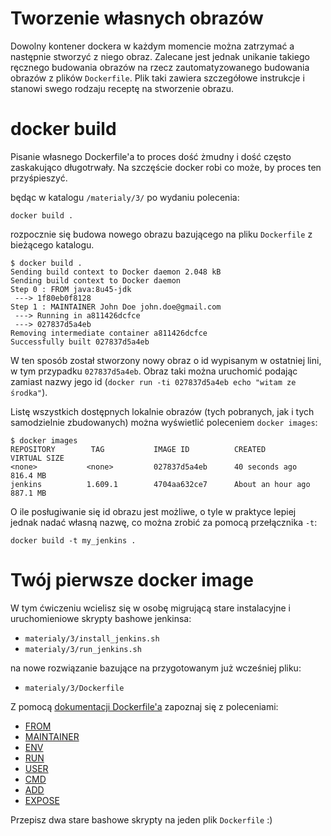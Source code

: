# Tworzenie własnych obrazów

Dowolny kontener dockera w każdym momencie można zatrzymać a następnie stworzyć z niego obraz. Zalecane jest jednak unikanie takiego ręcznego budowania obrazów na rzecz zautomatyzowanego budowania obrazów z plików `Dockerfile`. Plik taki zawiera szczegółowe instrukcje i stanowi swego rodzaju receptę na stworzenie obrazu.

# docker build

Pisanie własnego Dockerfile'a to proces dość żmudny i dość często zaskakująco długotrwały. Na szczęście docker robi co może, by proces ten przyśpieszyć.

będąc w katalogu `/materialy/3/` po  wydaniu polecenia:

`docker build .`

rozpocznie się budowa nowego obrazu bazującego na pliku `Dockerfile` z bieżącego katalogu.

    $ docker build .
    Sending build context to Docker daemon 2.048 kB
    Sending build context to Docker daemon 
    Step 0 : FROM java:8u45-jdk
     ---> 1f80eb0f8128
    Step 1 : MAINTAINER John Doe john.doe@gmail.com
     ---> Running in a811426dcfce
     ---> 027837d5a4eb
    Removing intermediate container a811426dcfce
    Successfully built 027837d5a4eb

W ten sposób został stworzony nowy obraz o id wypisanym w ostatniej lini, w tym przypadku `027837d5a4eb`. Obraz taki można uruchomić podając zamiast nazwy jego id (`docker run -ti 027837d5a4eb echo "witam ze środka"`). 

Listę wszystkich dostępnych lokalnie obrazów (tych pobranych, jak i tych samodzielnie zbudowanych) można wyświetlić poleceniem `docker images`:

    $ docker images
    REPOSITORY        TAG           IMAGE ID          CREATED             VIRTUAL SIZE
    <none>           <none>         027837d5a4eb      40 seconds ago      816.4 MB
    jenkins          1.609.1        4704aa632ce7      About an hour ago   887.1 MB


O ile posługiwanie się id obrazu jest możliwe, o tyle w praktyce lepiej jednak nadać własną nazwę, co można zrobić za pomocą przełącznika `-t`:

`docker build -t my_jenkins .`

# Twój pierwsze docker image

W tym ćwiczeniu wcielisz się w osobę migrującą stare instalacyjne i uruchomieniowe skrypty bashowe jenkinsa:

* `materialy/3/install_jenkins.sh`
* `materialy/3/run_jenkins.sh`

na nowe rozwiązanie bazujące na przygotowanym już wcześniej pliku:

* `materialy/3/Dockerfile`

Z pomocą [dokumentacji Dockerfile'a](https://docs.docker.com/reference/builder/) zapoznaj się z poleceniami:

* [FROM](https://docs.docker.com/docker/reference/builder/#from)
* [MAINTAINER](https://docs.docker.com/docker/reference/builder/#maintainer)
* [ENV](https://docs.docker.com/docker/reference/builder/#env)
* [RUN](https://docs.docker.com/docker/reference/builder/#run)
* [USER](https://docs.docker.com/docker/reference/builder/#user)
* [CMD](https://docs.docker.com/docker/reference/builder/#cmd)
* [ADD](https://docs.docker.com/docker/reference/builder/#add)
* [EXPOSE](https://docs.docker.com/docker/reference/builder/#expose)

Przepisz dwa stare bashowe skrypty na jeden plik `Dockerfile` :)

